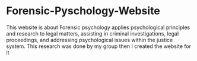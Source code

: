 # Forensic-Pyschology-Website
This website is about Forensic psychology applies psychological principles and research to legal matters, assisting in criminal investigations, legal proceedings, and addressing psychological issues within the justice system. This research was done by my group then I created the website for it
